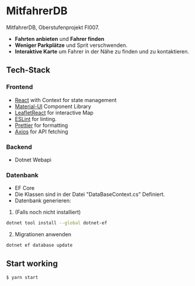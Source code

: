 # MitfahrerDB

MitfahrerDB, Oberstufenprojekt FI007.

- **Fahrten anbieten** und **Fahrer finden**
- **Weniger Parkplätze** und Sprit verschwenden.
- **Interaktive Karte** um Fahrer in der Nähe zu finden und zu kontaktieren.

## Tech-Stack

### Frontend

- [React](https://github.com/facebook/react) with Context for state management
- [Material-UI](https://github.com/callemall/material-ui) Component Library
- [LeafletReact](https://github.com/PaulLeCam/react-leaflet) for interactive Map
- [ESLint](https://github.com/eslint/eslint) for linting.
- [Prettier](https://github.com/prettier/prettier) for formatting
- [Axios](https://github.com/axios/axios) for API fetching

### Backend

- Dotnet Webapi

### Datenbank
- EF Core
- Die Klassen sind in der Datei "DataBaseContext.cs" Definiert.
- Datenbank generieren:
1. (Falls noch nicht installiert)
```sh
dotnet tool install --global dotnet-ef
```
2. Migrationen anwenden
```sh
dotnet ef database update
```
## Start working

```
$ yarn start
```
